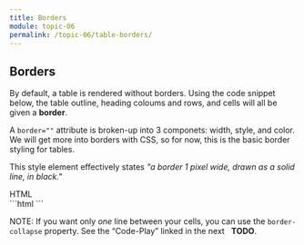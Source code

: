 ```yaml
---
title: Borders
module: topic-06
permalink: /topic-06/table-borders/
---
```


<div class="divider-heading"></div>

## Borders

By default, a table is rendered without borders. Using the code snippet below, the table outline, heading coloums and rows, and cells will all be given a **border**.

A `border=""` attribute is broken-up into 3 componets: width, style, and color. We will get more into borders with CSS, so for now, this is the basic border styling for tables.

This style element effectively states _"a border 1 pixel wide, drawn as a solid line, in black."_

<div class="code-heading">
  <span class="html">HTML</span>
</div>
```html
<style>
    table, th, td {
      border: 1px solid black;
    }
</style>
```


<div class="codepen-embed">
  <p data-height="400" data-theme-id="30567" data-slug-hash="JjXzypy" data-default-tab="html,result" data-user="retrog4m3r" data-embed-version="2" data-pen-title="Tables - Borders" class="codepen"></p>
</div>


<span class="label label-info">NOTE:</span> If you want only _one_ line between your cells, you can use the `border-collapse` property. See the “Code-Play” linked in the next &nbsp;<i class="fa fa-check-square-o" aria-hidden="true"></i> **TODO**.
